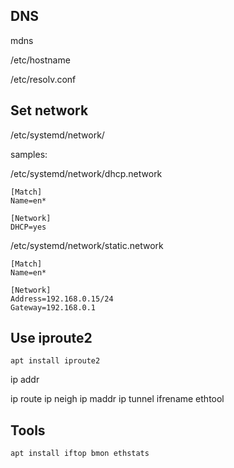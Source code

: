 
## DNS

mdns

/etc/hostname

/etc/resolv.conf

## Set network

/etc/systemd/network/

samples:


/etc/systemd/network/dhcp.network
```
[Match]
Name=en*

[Network]
DHCP=yes
```


/etc/systemd/network/static.network
```
[Match]
Name=en*

[Network]
Address=192.168.0.15/24
Gateway=192.168.0.1
```


## Use iproute2

`apt install iproute2`

ip addr

ip route
ip neigh
ip maddr
ip tunnel
ifrename
ethtool


## Tools

`apt install iftop bmon ethstats`